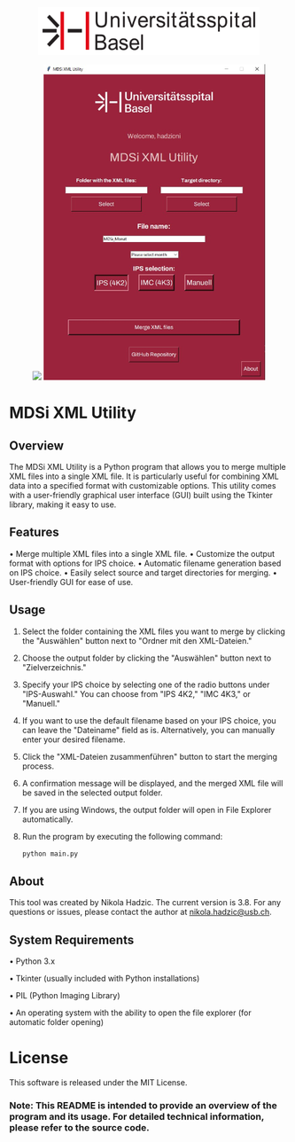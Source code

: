 <p align="center">
<img src="usblogo.png" width="400" height="86">
</p>
<p align="center">
  <img src="http://some_place.com/image.png" />
<img src="app_screenshot.jpg" width="400" height="570">
</p>

# MDSi XML Utility

## Overview
The MDSi XML Utility is a Python program that allows you to merge multiple XML files into a single XML file. It is particularly useful for combining XML data into a specified format with customizable options. This utility comes with a user-friendly graphical user interface (GUI) built using the Tkinter library, making it easy to use.

## Features
•	Merge multiple XML files into a single XML file.
•	Customize the output format with options for IPS choice.
•	Automatic filename generation based on IPS choice.
•	Easily select source and target directories for merging.
•	User-friendly GUI for ease of use.


## Usage
1.	Select the folder containing the XML files you want to merge by clicking the "Auswählen" button next to "Ordner mit den XML-Dateien."
2.	Choose the output folder by clicking the "Auswählen" button next to "Zielverzeichnis."
3.	Specify your IPS choice by selecting one of the radio buttons under "IPS-Auswahl." You can choose from "IPS 4K2," "IMC 4K3," or "Manuell."
4.	If you want to use the default filename based on your IPS choice, you can leave the "Dateiname" field as is. Alternatively, you can manually enter your desired filename.
5.	Click the "XML-Dateien zusammenführen" button to start the merging process.
6.	A confirmation message will be displayed, and the merged XML file will be saved in the selected output folder.
7.	If you are using Windows, the output folder will open in File Explorer automatically.
5. Run the program by executing the following command:

   ```bash
   python main.py

## About
This tool was created by Nikola Hadzic. The current version is 3.8.
For any questions or issues, please contact the author at nikola.hadzic@usb.ch.

## System Requirements
•	Python 3.x

•	Tkinter (usually included with Python installations)

•	PIL (Python Imaging Library)

•	An operating system with the ability to open the file explorer (for automatic folder opening)

# License
This software is released under the MIT License.

### Note: This README is intended to provide an overview of the program and its usage. For detailed technical information, please refer to the source code.
